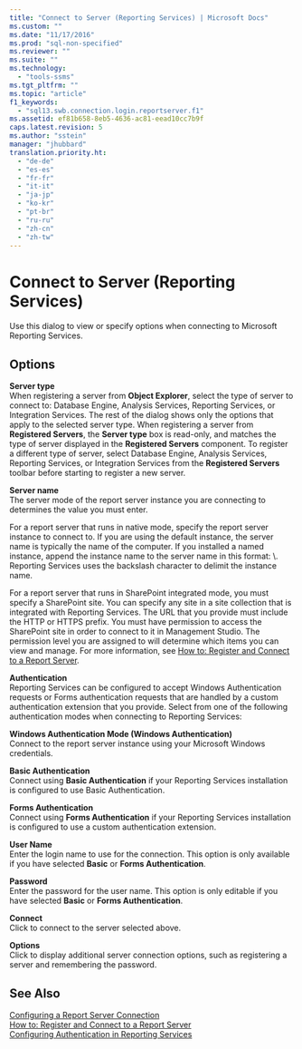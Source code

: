 ```yaml
---
title: "Connect to Server (Reporting Services) | Microsoft Docs"
ms.custom: ""
ms.date: "11/17/2016"
ms.prod: "sql-non-specified"
ms.reviewer: ""
ms.suite: ""
ms.technology: 
  - "tools-ssms"
ms.tgt_pltfrm: ""
ms.topic: "article"
f1_keywords: 
  - "sql13.swb.connection.login.reportserver.f1"
ms.assetid: ef81b658-8eb5-4636-ac81-eead10cc7b9f
caps.latest.revision: 5
ms.author: "sstein"
manager: "jhubbard"
translation.priority.ht: 
  - "de-de"
  - "es-es"
  - "fr-fr"
  - "it-it"
  - "ja-jp"
  - "ko-kr"
  - "pt-br"
  - "ru-ru"
  - "zh-cn"
  - "zh-tw"
---
```

# Connect to Server (Reporting Services)
Use this dialog to view or specify options when connecting to Microsoft Reporting Services.  
  
## Options  
**Server type**  
When registering a server from **Object Explorer**, select the type of server to connect to: Database Engine, Analysis Services, Reporting Services, or Integration Services. The rest of the dialog shows only the options that apply to the selected server type. When registering a server from **Registered Servers**, the **Server type** box is read-only, and matches the type of server displayed in the **Registered Servers** component. To register a different type of server, select Database Engine, Analysis Services, Reporting Services, or Integration Services from the **Registered Servers** toolbar before starting to register a new server.  
  
**Server name**  
The server mode of the report server instance you are connecting to determines the value you must enter.  
  
For a report server that runs in native mode, specify the report server instance to connect to. If you are using the default instance, the server name is typically the name of the computer. If you installed a named instance, append the instance name to the server name in this format: <servername>\\<InstanceName>. Reporting Services uses the backslash character to delimit the instance name.  
  
For a report server that runs in SharePoint integrated mode, you must specify a SharePoint site. You can specify any site in a site collection that is integrated with Reporting Services. The URL that you provide must include the HTTP or HTTPS prefix. You must have permission to access the SharePoint site in order to connect to it in Management Studio. The permission level you are assigned to will determine which items you can view and manage. For more information, see [How to: Register and Connect to a Report Server](http://msdn.microsoft.com/en-us/c875ff87-ee7d-443a-a702-bdb4b6c27c6e).  
  
**Authentication**  
Reporting Services can be configured to accept Windows Authentication requests or Forms authentication requests that are handled by a custom authentication extension that you provide. Select from one of the following authentication modes when connecting to Reporting Services:  
  
**Windows Authentication Mode (Windows Authentication)**  
Connect to the report server instance using your Microsoft Windows credentials.  
  
**Basic Authentication**  
Connect using **Basic Authentication** if your Reporting Services installation is configured to use Basic Authentication.  
  
**Forms Authentication**  
Connect using **Forms Authentication** if your Reporting Services installation is configured to use a custom authentication extension.  
  
**User Name**  
Enter the login name to use for the connection. This option is only available if you have selected **Basic** or **Forms Authentication**.  
  
**Password**  
Enter the password for the user name. This option is only editable if you have selected **Basic** or **Forms Authentication**.  
  
**Connect**  
Click to connect to the server selected above.  
  
**Options**  
Click to display additional server connection options, such as registering a server and remembering the password.  
  
## See Also  
[Configuring a Report Server Connection](http://msdn.microsoft.com/en-us/9759a9fb-35e9-4215-969b-a9f1fea18487)  
[How to: Register and Connect to a Report Server](http://msdn.microsoft.com/en-us/c875ff87-ee7d-443a-a702-bdb4b6c27c6e)  
[Configuring Authentication in Reporting Services](http://msdn.microsoft.com/en-us/753c2542-0e97-4d8f-a5dd-4b07a5cd10ab)  
  
